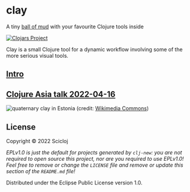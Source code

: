 # clay

A tiny [ball of mud](https://en.wikipedia.org/wiki/Big_ball_of_mud#In_relation_to_Lisp) with your favourite Clojure tools inside

[![Clojars Project](https://img.shields.io/clojars/v/org.scicloj/clay.svg)](https://clojars.org/org.scicloj/clay)

Clay is a small Clojure tool for a dynamic workflow involving some of the more serious visual tools.

## [Intro](https://scicloj.github.io/clay/)

## [Clojure Asia talk 2022-04-16](https://www.youtube.com/watch?v=gFNPtgAw36k)

![quaternary clay in Estonia](https://upload.wikimedia.org/wikipedia/commons/2/2c/Clay-ss-2005.jpg)
(credit: [Wikimedia Commons](https://commons.wikimedia.org/wiki/File:Clay-ss-2005.jpg))

## License

Copyright © 2022 Scicloj

_EPLv1.0 is just the default for projects generated by `clj-new`: you are not_
_required to open source this project, nor are you required to use EPLv1.0!_
_Feel free to remove or change the `LICENSE` file and remove or update this_
_section of the `README.md` file!_

Distributed under the Eclipse Public License version 1.0.
